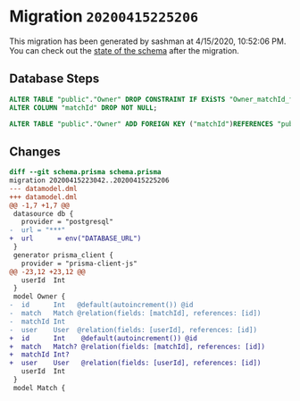 # Migration `20200415225206`

This migration has been generated by sashman at 4/15/2020, 10:52:06 PM.
You can check out the [state of the schema](./schema.prisma) after the migration.

## Database Steps

```sql
ALTER TABLE "public"."Owner" DROP CONSTRAINT IF EXiSTS "Owner_matchId_fkey",
ALTER COLUMN "matchId" DROP NOT NULL;

ALTER TABLE "public"."Owner" ADD FOREIGN KEY ("matchId")REFERENCES "public"."Match"("id") ON DELETE SET NULL  ON UPDATE CASCADE
```

## Changes

```diff
diff --git schema.prisma schema.prisma
migration 20200415223042..20200415225206
--- datamodel.dml
+++ datamodel.dml
@@ -1,7 +1,7 @@
 datasource db {
   provider = "postgresql"
-  url = "***"
+  url      = env("DATABASE_URL")
 }
 generator prisma_client {
   provider = "prisma-client-js"
@@ -23,12 +23,12 @@
   userId  Int
 }
 model Owner {
-  id      Int   @default(autoincrement()) @id
-  match   Match @relation(fields: [matchId], references: [id])
-  matchId Int
-  user    User  @relation(fields: [userId], references: [id])
+  id      Int    @default(autoincrement()) @id
+  match   Match? @relation(fields: [matchId], references: [id])
+  matchId Int?
+  user    User   @relation(fields: [userId], references: [id])
   userId  Int
 }
 model Match {
```


